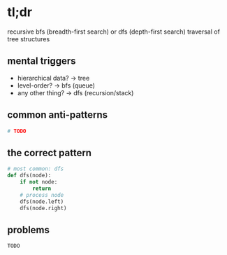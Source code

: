 # tl;dr

recursive bfs (breadth-first search) or dfs (depth-first search) traversal of tree structures

## mental triggers

- hierarchical data? -> tree
- level-order? -> bfs (queue)
- any other thing? -> dfs (recursion/stack)

## common anti-patterns

```python
# TODO
```

## the correct pattern

```python
# most common: dfs
def dfs(node):
    if not node:
        return
    # process node
    dfs(node.left)
    dfs(node.right)
```

## problems

`TODO`

